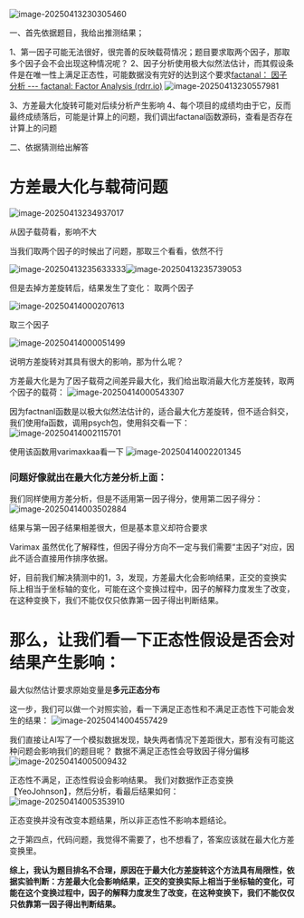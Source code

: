 ![image-20250413230305460](.\image-20250413230305460.png)

一、首先依据题目，我给出推测结果；

1、第一因子可能无法很好，很完善的反映载荷情况；题目要求取两个因子，那取多个因子会不会出现这种情况呢？
2、因子分析使用极大似然法估计，而其假设条件是在唯一性上满足正态性，可能数据没有完好的达到这个要求[factanal： 因子分析 --- factanal: Factor Analysis (rdrr.io)](https://rdrr.io/r/stats/factanal.html)
![image-20250413230557981](.\image-20250413230557981.png)

3、方差最大化旋转可能对后续分析产生影响
4、每个项目的成绩均由于它，反而最终成绩落后，可能是计算上的问题，我们调出factanal函数源码，查看是否存在计算上的问题

二、依据猜测给出解答

# 方差最大化与载荷问题

![image-20250413234937017](.\image-20250413234937017.png)

从因子载荷看，影响不大

当我们取两个因子的时候出了问题，那取三个看看，依然不行

![image-20250413235633333](.\image-20250413235633333.png)![image-20250413235739053](.\image-20250413235739053.png)

但是去掉方差旋转后，结果发生了变化：
取两个因子

![image-20250414000207613](.\image-20250414000207613.png)

取三个因子

![image-20250414000051499](.\image-20250414000051499.png)

说明方差旋转对其具有很大的影响，那为什么呢？

方差最大化是为了因子载荷之间差异最大化，我们给出取消最大化方差旋转，取两个因子的载荷：
![image-20250414000543307](.\image-20250414000543307.png)

因为factnanl函数是以极大似然法估计的，适合最大化方差旋转，但不适合斜交，我们使用fa函数，调用psych包，使用斜交看一下：
![image-20250414002115701](.\image-20250414002115701.png)

使用该函数用varimaxkaa看一下
![image-20250414002201345](.\image-20250414002201345.png)

### **问题好像就出在最大化方差分析上面：**

我们同样使用方差分析，但是不适用第一因子得分，使用第二因子得分：
![image-20250414003502884](.\image-20250414003502884.png)

结果与第一因子结果相差很大，但是基本意义却符合要求

Varimax 虽然优化了解释性，但因子得分方向不一定与我们需要“主因子”对应，因此不适合直接用作排序依据。

好，目前我们解决猜测中的1，3，发现，方差最大化会影响结果，正交的变换实际上相当于坐标轴的变化，可能在这个变换过程中，因子的解释力度发生了改变，在这种变换下，我们不能仅仅只依靠第一因子得出判断结果。

# 那么，让我们看一下正态性假设是否会对结果产生影响：

最大似然估计要求原始变量是**多元正态分布**

这一步，我们可以做一个对照实验，看一下满足正态性和不满足正态性下可能会发生的结果：
![image-20250414004557429](.\image-20250414004557429.png)

我们直接让AI写了一个模拟数据发现，缺失两者情况下差距很大，那有没有可能这种问题会影响我们的题目呢？
数据不满足正态性会导致因子得分偏移
![image-20250414005009432](.\image-20250414005009432.png)

正态性不满足，正态性假设会影响结果。
我们对数据作正态变换【YeoJohnson】，然后分析，看最后结果如何：
![image-20250414005353910](.\image-20250414005353910.png)

正态变换并没有改变本题结果，所以非正态性不影响本题结论。

之于第四点，代码问题，我觉得不需要了，也不想看了，答案应该就在最大化方差变换里。

**综上，我认为题目排名不合理，原因在于最大化方差旋转这个方法具有局限性，依据实验判断：方差最大化会影响结果，正交的变换实际上相当于坐标轴的变化，可能在这个变换过程中，因子的解释力度发生了改变，在这种变换下，我们不能仅仅只依靠第一因子得出判断结果。**